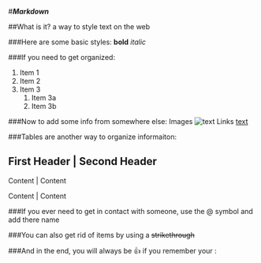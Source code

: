 #***Markdown***

##What is it?
  a way to style text on the web
  
###Here are some basic styles:
  **bold**
  *italic*
  
###If you need to get organized:
1. Item 1
1. Item 2
1. Item 3
    1. Item 3a
    1. Item 3b
  
###Now to add some info from somewhere else:
  Images ![text](file)
  Links [text](webpage)
  
###Tables are another way to organize informaiton:

  First Header | Second Header
  ----------------------------
  Content | Content
  
  Content | Content 
  
###If you ever need to get in contact with someone, use the @ symbol and add there name

###You can also get rid of items by using a ~~strikethrough~~

###And in the end, you will always be :+1: if you remember your :
